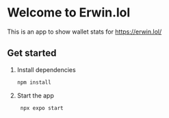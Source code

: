 # Welcome to Erwin.lol

This is an app to show wallet stats for https://erwin.lol/


## Get started

1. Install dependencies

   ```bash
   npm install
   ```

2. Start the app

   ```bash
    npx expo start
   ```
